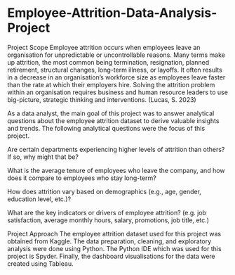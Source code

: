 # Employee-Attrition-Data-Analysis-Project
Project Scope
Employee attrition occurs when employees leave an organisation for unpredictable or uncontrollable reasons. Many terms make up attrition, the most common being termination, resignation, planned retirement, structural changes, long-term illness, or layoffs. It often results in a decrease in an organisation’s workforce size as employees leave faster than the rate at which their employers hire. Solving the attrition problem within an organisation requires business and human resource leaders to use big-picture, strategic thinking and interventions. (Lucas, S. 2023)

As a data analyst, the main goal of this project was to answer analytical questions about the employee attrition dataset to derive valuable insights and trends. The following analytical questions were the focus of this project.

Are certain departments experiencing higher levels of attrition than others? If so, why might that be?

What is the average tenure of employees who leave the company, and how does it compare to employees who stay long-term?

How does attrition vary based on demographics (e.g., age, gender, education level, etc.)?

What are the key indicators or drivers of employee attrition? (e.g. job satisfaction, average monthly hours, salary, promotions, job title, etc.)

Project Approach
The employee attrition dataset used for this project was obtained from Kaggle. The data preparation, cleaning, and exploratory analysis were done using Python. The Python IDE which was used for this project is Spyder. Finally, the dashboard visualisations for the data were created using Tableau.
